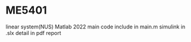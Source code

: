 # ME5401
linear system(NUS)
Matlab 2022
main code include in main.m
simulink in .slx
detail in pdf report

